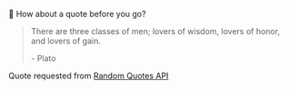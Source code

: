 📣 How about a quote before you go?

> There are three classes of men; lovers of wisdom, lovers of honor, and lovers of gain.
>
> <p>- Plato</p>

Quote requested from [Random Quotes API](https://github.com/lukePeavey/quotable)
